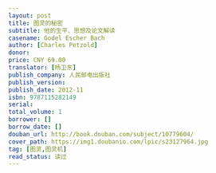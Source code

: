 ```yaml
---
layout: post
title: 图灵的秘密
subtitle: 他的生平、思想及论文解读
casename: Godel Escher Bach
author: [Charles Petzold]
donor: 
price: CNY 69.00
translator: [杨卫东]
publish_company: 人民邮电出版社
publish_version: 
publish_date: 2012-11
isbn: 9787115282149
serial: 
total_volume: 1
borrower: []
borrow_date: []
douban_url: http://book.douban.com/subject/10779604/
cover_path: https://img1.doubanio.com/lpic/s23127964.jpg
tag: [图灵,图灵机]
read_status: 读过
---
```

